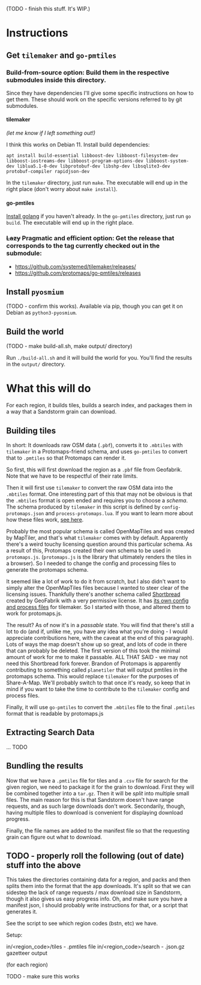 (TODO - finish this stuff. It's WIP.)

# Instructions

## Get `tilemaker` and `go-pmtiles`

### Build-from-source option: Build them in the respective submodules inside this directory.

Since they have dependencies I'll give some specific instructions on how to get them. These should work on the specific versions referred to by git submodules.

#### tilemaker

_(let me know if I left something out!)_

I think this works on Debian 11. Install build dependencies:

```
apt install build-essential libboost-dev libboost-filesystem-dev libboost-iostreams-dev libboost-program-options-dev libboost-system-dev liblua5.1-0-dev libprotobuf-dev libshp-dev libsqlite3-dev protobuf-compiler rapidjson-dev
```

In the `tilemaker` directory, just run `make`. The executable will end up in the right place (don't worry about `make install`).

#### go-pmtiles

[Install golang](https://go.dev/doc/install) if you haven't already. In the `go-pmtiles` directory, just run `go build`. The executable will end up in the right place.

### ~~Lazy~~ Pragmatic and efficient option: Get the release that corresponds to the tag currently checked out in the submodule:

* https://github.com/systemed/tilemaker/releases/
* https://github.com/protomaps/go-pmtiles/releases

## Install `pyosmium`

(TODO - confirm this works). Available via pip, though you can get it on Debian as `python3-pyosmium`.

## Build the world

(TODO - make build-all.sh, make output/ directory)

Run `./build-all.sh` and it will build the world for you. You'll find the results in the `output/` directory.

# What this will do

For each region, it builds tiles, builds a search index, and packages them in a way that a Sandstorm grain can download.

## Building tiles

In short: It downloads raw OSM data (`.pbf`), converts it to `.mbtiles` with `tilemaker` in a Protomaps-friend schema, and uses `go-pmtiles` to convert that to `.pmtiles` so that Protomaps can render it.

So first, this will first download the region as a `.pbf` file from Geofabrik. Note that we have to be respectful of their rate limits.

Then it will first use `tilemaker` to convert the raw OSM data into the `.mbtiles` format. One interesting part of this that may not be obvious is that the `.mbtiles` format is open ended and requires you to choose a _schema_. The schema produced by `tilemaker` in this script is defined by `config-protomaps.json` and `process-protomaps.lua`. If you want to learn more about how these files work, [see here](https://github.com/systemed/tilemaker/blob/master/docs/CONFIGURATION.md).

Probably the most popular schema is called OpenMapTiles and was created by MapTiler, and that's what `tilemaker` comes with by default. Apparently there's a weird touchy licensing question around this particular schema. As a result of this, Protomaps created their own schema to be used in `protomaps.js`. (`protomaps.js` is the library that ultimately renders the tiles in a browser). So I needed to change the config and processing files to generate the protomaps schema.

It seemed like a lot of work to do it from scratch, but I also didn't want to simply alter the OpenMapTiles files because I wanted to steer clear of the licensing issues. Thankfully there's another schema called [Shortbread](https://shortbread.geofabrik.de/schema/) created by GeoFabrik with a very permissive license. It has [its own config and process files](https://github.com/geofabrik/shortbread-tilemaker/) for tilemaker. So I started with those, and altered them to work for protomaps.js.

The result? As of now it's in a _passable_ state. You will find that there's still a lot to do (and if, unlike me, you have any idea what you're doing - I would appreciate contributions here, with the caveat at the end of this paragraph). Lots of ways the map doesn't show up so great, and lots of code in there that can probably be deleted. The first version of this took the minimal amount of work for me to make it passable. ALL THAT SAID - we may not need this Shortbread fork forever. Brandon of Protomaps is apparently contributing to something called `planetiler` that will output pmtiles in the protomaps schema. This would replace `tilemaker` for the purposes of Share-A-Map. We'll probably switch to that once it's ready, so keep that in mind if you want to take the time to contribute to the `tilemaker` config and process files.

Finally, it will use `go-pmtiles` to convert the `.mbtiles` file to the final `.pmtiles` format that is readable by protomaps.js

## Extracting Search Data

... TODO

## Bundling the results

Now that we have a `.pmtiles` file for tiles and a `.csv` file for search for the given region, we need to package it for the grain to download. First they will be combined together into a `tar.gz`. Then it will be _split_ into multiple small files. The main reason for this is that Sandstorm doesn't have range requests, and as such large downloads don't work. Secondarily, though, having multiple files to download is convenient for displaying download progress.

Finally, the file names are added to the manifest file so that the requesting grain can figure out what to download.

## TODO - properly roll the following (out of date) stuff into the above

This takes the directories containing data for a region, and packs and then splits them into the format that the app downloads. It's split so that we can sidestep the lack of range requests / max download size in Sandstorm, though it also gives us easy progress info. Oh, and make sure you have a manifest json, I should probably write instructions for that, or a script that generates it.

See the script to see which region codes (bstn, etc) we have.

Setup:

in/<region_code>/tiles - .pmtiles file
in/<region_code>/search - .json.gz gazetteer output

(for each region)

TODO - make sure this works
